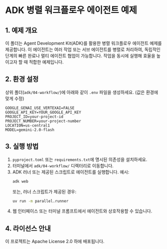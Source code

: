 # ADK 병렬 워크플로우 에이전트 예제

## 1. 예제 개요
이 폴더는 Agent Development Kit(ADK)를 활용한 병렬 워크플로우 에이전트 예제를 제공합니다. 이 에이전트는 여러 작업 또는 서브 에이전트를 병렬로 처리하여, 독립적인 단계의 빠른 완료나 멀티 에이전트 협업이 가능합니다. 작업을 동시에 실행해 효율을 높이고자 할 때 적합한 예제입니다.

## 2. 환경 설정
상위 폴더(`adk/04-workflow/`)에 아래와 같이 `.env` 파일을 생성하세요. (값은 환경에 맞게 수정)

```
GOOGLE_GENAI_USE_VERTEXAI=FALSE
GOOGLE_API_KEY=YOUR_GOOGLE_API_KEY
PROJECT_ID=your-project-id
PROJECT_NUMBER=your-project-number
LOCATION=us-central1
MODEL=gemini-2.0-flash
```

## 3. 실행 방법
1. `pyproject.toml` 또는 `requirements.txt`에 명시된 의존성을 설치하세요.
2. 터미널에서 `adk/04-workflow/` 디렉터리로 이동합니다.
3. ADK 러너 또는 제공된 스크립트로 에이전트를 실행합니다. 예시:
   ```bash
   adk web
   ```
   또는, 러너 스크립트가 제공된 경우:
   ```bash
   uv run -m parallel.runner
   ```
4. 웹 인터페이스 또는 터미널 프롬프트에서 에이전트와 상호작용할 수 있습니다.

## 4. 라이선스 안내
이 프로젝트는 Apache License 2.0 하에 배포됩니다.
